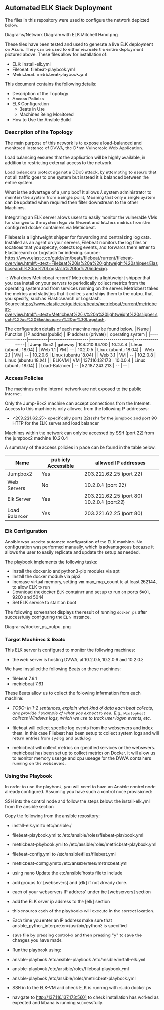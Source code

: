 ## Automated ELK Stack Deployment

The files in this repository were used to configure the network depicted below.

Diagrams/Network Diagram with ELK Mitchell Hand.png

These files have been tested and used to generate a live ELK deployment on Azure. They can be used to either recreate the entire deployment pictured above. These files allow for installation of:

  - ELK: install-elk.yml
  - Filebeat: filebeat-playbook.yml
  - Metricbeat: metricbeat-playbook.yml

This document contains the following details:

- Description of the Topology
- Access Policies
- ELK Configuration
  - Beats in Use
  - Machines Being Monitored
- How to Use the Ansible Build


### Description of the Topology

The main purpose of this network is to expose a load-balanced and monitored instance of DVWA, the D*mn Vulnerable Web Application.

Load balancing ensures that the application will be highly available, in addition to restricting external access to the network.

Load balancers protect against a DDoS attack, by attempting to assure that not all traffic goes to one system but instead it is balanced between the entire system.

What is the advantage of a jump box? 
It allows A system administrator to maintain the system from a single point, 
Meaning that only a single system can be updated when required then filter downstream to the other Machines.

Integrating an ELK server allows users to easily monitor the vulnerable VMs for changes to the system logs via filebeat and fetches metrics from the configured docker containers via Metricbeat.

Filebeat is a lightweight shipper for forwarding and centralizing log data. 
Installed as an agent on your servers, Filebeat monitors the log files or locations that you specify, collects log events, and forwards them either to Elasticsearch or Logstash for indexing.
source: https://www.elastic.co/guide/en/beats/filebeat/current/filebeat-overview.html#:~:text=Filebeat%20is%20a%20lightweight%20shipper,Elasticsearch%20or%20Logstash%20for%20indexing.

-: What does Metricbeat record?
Metricbeat is a lightweight shipper that you can install on your servers to periodically collect metrics from the operating system and from services running on the server. 
Metricbeat takes the metrics and statistics that it collects and ships them to the output that you specify, such as Elasticsearch or Logstash.
Source:https://www.elastic.co/guide/en/beats/metricbeat/current/metricbeat-overview.html#:~:text=Metricbeat%20is%20a%20lightweight%20shipper,such%20as%20Elasticsearch%20or%20Logstash.

The configuration details of each machine may be found below.
| Name          | Function | IP address(public) | IP address (private) | operating system     |
|---------------|----------|--------------------|----------------------|----------------------|
| Jump-Box2     | gateway  | 104.210.84.100     | 10.2.0.4             | Linux (ubuntu 18.04) |
| Web 1.1       | VM       | --                 | 10.2.0.5             | Linux (ubuntu 18.04) |
| Web 2.1       | VM       | --                 | 10.2.0.6             | Linux (ubuntu 18.04) |
| Web 3.1       | VM       | --                 | 10.2.0.8             | Linux (ubuntu 18.04) |
| ELK-VM        | VM       | 137.116.137.173    | 10.0.0.4             | Linux (ubuntu 18.04) |
| Load-Balancer | --       | 52.187.243.213     | --                   | --                   |
### Access Policies

The machines on the internal network are not exposed to the public Internet. 

Only the Jump-Box2 machine can accept connections from the Internet. Access to this machine is only allowed from the following IP addresses:
- <203.221.62.25> 
specifically ports 22(ssh) for the jumpbox and port 80 HTTP for the ELK server and load balancer


Machines within the network can only be accessed by SSH (port 22) from the jumpbox2 machine 10.2.0.4

A summary of the access policies in place can be found in the table below.

| Name          | publicly Accessible | allowed IP addresses                      |
|---------------|---------------------|-------------------------------------------|
| Jumpbox2      | Yes                 | 203.221.62.25 (port 22)                   |
| Web Servers   | No                  | 10.2.0.4 (port 22)                        |
| Elk Server    | Yes                 | 203.221.62.25 (port 80) 10.2.0.4 (port22) |
| Load Balancer | Yes                 | 203.221.62.25 (port 80)                   |


### Elk Configuration

Ansible was used to automate configuration of the ELK machine. 
No configuration was performed manually, which is advantageous because it allows the user to easily replicate and update the setup as needed.

The playbook implements the following tasks:
- Install the docker.io and python3-pip modules via apt
- Install the docker module via pip3
- Increase virtual memory, setting vm.max_map_count to at least 262144, to allow ELK to run
- Download the docker ELK container and set up to run on ports 5601, 9200 and 5044
- Set ELK service to start on boot

The following screenshot displays the result of running `docker ps` after successfully configuring the ELK instance.

Diagrams/docker_ps_output.png

### Target Machines & Beats
This ELK server is configured to monitor the following machines:
- the web server is hosting DVWA, at 10.2.0.5, 10.2.0.6 and 10.2.0.8

We have installed the following Beats on these machines:
- filebeat 7.6.1 
- metricbeat 7.6.1

These Beats allow us to collect the following information from each machine:
- _TODO: In 1-2 sentences, explain what kind of data each beat collects, and provide 1 example of what you expect to see. E.g., `Winlogbeat` collects Windows logs, which we use to track user logon events, etc._

- filebeat will collect specific log events from the webservers and index them. in this case Filebeat has been setup to collect system logs and will return entries from syslog and auth.log

- metricbeat will collect metrics on specified services on the websevers. metricbeat has been set up to collect metrics on Docker. it will allow us to monitor memory useage and cpu useage for the DWVA containers running on the websevers. 


### Using the Playbook
In order to use the playbook, you will need to have an Ansible control node already configured. Assuming you have such a control node provisioned: 

SSH into the control node and follow the steps below:
the install-elk.yml from the ansible section

 Copy the following from the ansible repository:
 - install-elk.yml to etc/ansible./
 - filebeat-playbook.yml to /etc/ansible/roles/filebeat-playbook.yml
 - metricbeat-playbook.yml to /etc/ansible/roles/metricbeat-playbook.yml
 - filebeat-config.yml to /etc/ansible/files/filebeat.yml
 - metricbeat-config.ymlto /etc/ansible/files/metricbeat.yml
 
- using nano Update the etc/ansible/hosts file to include
- add groups for [websevers] and [elk] if not already done.
- each of your webservers IP address' under the [webservers] section
- add the ELK sever ip address to the [elk] section
- this ensures each of the playbooks will execute in the correct location.
- Each time you enter an IP address make sure that ansible_python_interpreter=/usr/bin/python3 is specified 
- save file by pressing control-x and then pressing "y" to save the changes you have made.

- Run the playbook using:

- ansible-playbook /etcansible-playbook /etc/ansible/install-elk.yml
- ansible-playbook /etc/ansible/roles/filebeat-playbook.yml
- ansible-playbook /etc/ansible/roles/metricbeat-playbook.yml

- SSH in to the ELK-VM and check ELK is running with :sudo docker ps 
- navigate to http://137.116.137.173:5601 to check installation has worked as expected and kibana is running successfully.

